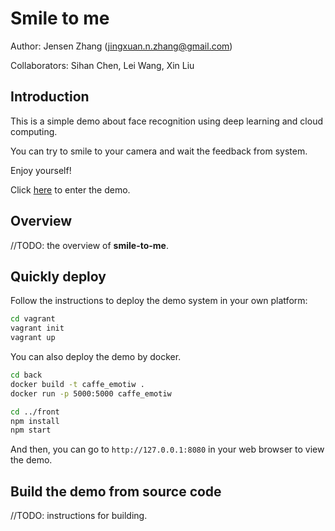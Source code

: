 Smile to me
===========

Author: Jensen Zhang (jingxuan.n.zhang@gmail.com)

Collaborators: Sihan Chen, Lei Wang, Xin Liu

## Introduction

This is a simple demo about face recognition using deep learning and cloud computing.

You can try to smile to your camera and wait the feedback from system.

Enjoy yourself!

Click [here](#) to enter the demo.

## Overview

//TODO: the overview of **smile-to-me**.

## Quickly deploy

Follow the instructions to deploy the demo system in your own platform:

``` bash
cd vagrant
vagrant init
vagrant up
```

You can also deploy the demo by docker.

``` bash
cd back
docker build -t caffe_emotiw .
docker run -p 5000:5000 caffe_emotiw

cd ../front
npm install
npm start
```

And then, you can go to `http://127.0.0.1:8080` in your web browser to view the demo.

## Build the demo from source code

//TODO: instructions for building.

